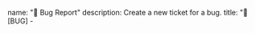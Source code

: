 name: "🐛 Bug Report"
description: Create a new ticket for a bug.
title: "🐛 [BUG] - <title>"
labels: [
"bug"
]
body:
- type: textarea
  id: description
  attributes:
  label: "Description"
  description: Please enter an explicit description of your issue
  placeholder: Short and explicit description of your incident...
  validations:
  required: true
- type: input
  id: reprod-url
  attributes:
  label: "Reproduction URL"
  description: Please enter your GitHub URL to provide a reproduction of the issue
  placeholder: ex. https://github.com/USERNAME/REPO-NAME
  validations:
  required: true
- type: textarea
  id: reprod
  attributes:
  label: "Reproduction steps"
  description: Please enter an explicit description of your issue
  value: |
  1. Go to '...'
  2. Click on '....'
  3. Scroll down to '....'
  4. See error
  render: bash
  validations:
  required: true
- type: textarea
  id: screenshot
  attributes:
  label: "Screenshots"
  description: If applicable, add screenshots to help explain your problem.
  value: |
  ![DESCRIPTION](LINK.png)
  render: bash
  validations:
  required: false
- type: textarea
  id: logs
  attributes:
  label: "Logs"
  description: Please copy and paste any relevant log output. This will be automatically formatted into code, so no need for backticks.
  render: bash
  validations:
  required: false
- type: dropdown
  id: os
  attributes:
  label: "OS"
  description: What is the impacted environment ?
  multiple: true
  options:
  - Windows
  - Linux
  - Mac
  validations:
  required: false

